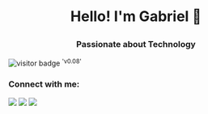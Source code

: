 # <p align="center"> Hello! I'm Gabriel 👋 </p>
### <p align="center"> Passionate about Technology </p>

![visitor badge](https://visitor-badge.glitch.me/badge?page_id=gabrierf) <sup>'v0.08'</sup>

### Connect with me:
<a href="https://linkedin.com/in/gabrierf" target="_blank"><img src="https://img.icons8.com/color/48/000000/linkedin.png"/></a> <a href="https://instagram.com/gabrierf" target="_blank"><img src="https://img.icons8.com/fluency/48/000000/instagram-new.png"/></a> <a href="https://indelevel.tech" target="_blank"><img src="https://img.icons8.com/color/48/000000/google-sites--v1.png"/></a>





<!--
**gabrierf/gabrierf** is a ✨ _special_ ✨ repository because its `README.md` (this file) appears on your GitHub profile.

Here are some ideas to get you started:

- 🔭 I’m currently working on ...
- 🌱 I’m currently learning ...
- 👯 I’m looking to collaborate on ...
- 🤔 I’m looking for help with ...
- 💬 Ask me about ...
- 📫 How to reach me: ...
- 😄 Pronouns: ...
- ⚡ Fun fact: ...
-->
